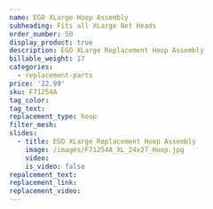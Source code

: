 ```yaml
---
name: EGO XLarge Hoop Assembly
subheading: Fits all XLarge Net Heads
order_number: 50
display_product: true
description: EGO XLarge Replacement Hoop Assembly
billable_weight: 17
categories:
  - replacement-parts
price: '22.99'
sku: F71254A
tag_color:
tag_text:
replacement_type: hoop
filter_mesh:
slides:
  - title: EGO XLarge Replacement Hoop Assembly
    image: /images/F71254A_XL_24x27_Hoop.jpg
    video:
    is_video: false
repalcement_text:
replacement_link:
replacement_video:
---
```


